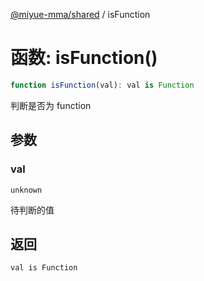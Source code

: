 [@miyue-mma/shared](../index.md) / isFunction

# 函数: isFunction()

```ts
function isFunction(val): val is Function
```

判断是否为 function

## 参数

### val

`unknown`

待判断的值

## 返回

`val is Function`
